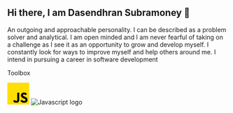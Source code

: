 ## Hi there, I am Dasendhran Subramoney 👋

An outgoing and approachable personality. I can be described as a problem solver and analytical. I am open minded and I am never fearful of taking on a challenge as I see it as an opportunity to grow and develop myself. I constantly look for ways to improve myself and help others around me. I intend in pursuing a career in software development

Toolbox 

<img src="./Images-icons/js.png" alt="Javascript logo" width="50" height="50">
<img scr="icons/javascript/javascript-original.svg" alt="Javascript logo" width="50" height="50">

<!--
**dasisubramoney/dasisubramoney** is a ✨ _special_ ✨ repository because its `README.md` (this file) appears on your GitHub profile.

Here are some ideas to get you started:

- 🔭 I’m currently working on ...
- 🌱 I’m currently learning ...
- 👯 I’m looking to collaborate on ...
- 🤔 I’m looking for help with ...
- 💬 Ask me about ...
- 📫 How to reach me: ...
- 😄 Pronouns: ...
- ⚡ Fun fact: ...
-->
